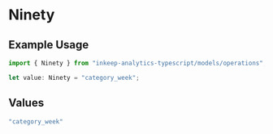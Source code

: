 # Ninety

## Example Usage

```typescript
import { Ninety } from "inkeep-analytics-typescript/models/operations";

let value: Ninety = "category_week";
```

## Values

```typescript
"category_week"
```